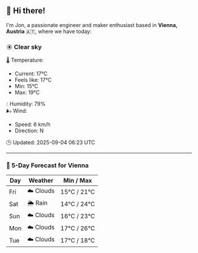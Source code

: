 ## 👋 Hi there!

I'm Jon, a passionate engineer and maker enthusiast based in **Vienna, Austria** 🇦🇹, where we have today:

### ☀️ Clear sky 

🌡️ Temperature: 
* Current: 17°C
* Feels like: 17°C
* Min: 15°C 
* Max: 19°C  

💧 Humidity: 79%  
🌬️ Wind: 
* Speed: 6 km/h 
* Direction: N  

🕒 Updated: 2025-09-04 06:23 UTC

---

### 📅 5-Day Forecast for Vienna

| Day | Weather | Min / Max |
|-----|---------|------------|
| Fri | ☁️ Clouds | 15°C / 21°C |
| Sat | 🌦️ Rain | 14°C / 24°C |
| Sun | ☁️ Clouds | 16°C / 23°C |
| Mon | ☁️ Clouds | 17°C / 26°C |
| Tue | ☁️ Clouds | 17°C / 18°C |
